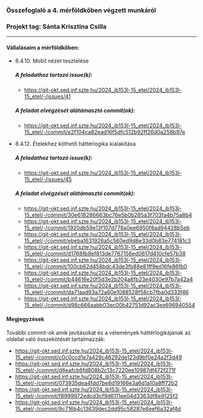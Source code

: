 ### Összefoglaló a 4. mérföldkőben végzett munkáról

### Projekt tag: Sánta Krisztina Csilla

___

#### Vállalásaim a mérföldkőben: 

 - 8.4.10. Mobil nézet tesztelése

    ##### A feladathoz tartozó issue(k):

     - https://git-okt.sed.inf.szte.hu/2024_ib153l-15_etel/2024_ib153l-15_etel/-/issues/41

    ##### A feladat elvégzését alátámasztó commit(ok):
     - https://git-okt.sed.inf.szte.hu/2024_ib153l-15_etel/2024_ib153l-15_etel/-/commit/e2f104ca82ead16f5dfc512b92ff26d0a258b97e

 - 8.4.12. Ételekhez köthető háttérlogika kialakítása

    ##### A feladathoz tartozó issue(k):
     - https://git-okt.sed.inf.szte.hu/2024_ib153l-15_etel/2024_ib153l-15_etel/-/issues/45

     ##### A feladat elvégzését alátámasztó commit(ok):
     - https://git-okt.sed.inf.szte.hu/2024_ib153l-15_etel/2024_ib153l-15_etel/-/commit/30e618286663bc76e5b0b285a3f703fa4b75a8b4
     - https://git-okt.sed.inf.szte.hu/2024_ib153l-15_etel/2024_ib153l-15_etel/-/commit/1920db59e13f107d778a0ee6950f8ad94428b5eb
     - https://git-okt.sed.inf.szte.hu/2024_ib153l-15_etel/2024_ib153l-15_etel/-/commit/ebeba1631926a5c560ed9d8e33d0b83e774181c3
     - https://git-okt.sed.inf.szte.hu/2024_ib153l-15_etel/2024_ib153l-15_etel/-/commit/d1768fb8ef813de7767156ed0617d410cfe57b38
     - https://git-okt.sed.inf.szte.hu/2024_ib153l-15_etel/2024_ib153l-15_etel/-/commit/100cb62d458bdc43de3fb88e81ff9ed16fe86fb0
     - https://git-okt.sed.inf.szte.hu/2024_ib153l-15_etel/2024_ib153l-15_etel/-/commit/b44616e20f5d3e2b204a8fb23e4030e97b7a42a4
     - https://git-okt.sed.inf.szte.hu/2024_ib153l-15_etel/2024_ib153l-15_etel/-/commit/da71aad93a72a60e1088528f58cb7fba0d333f46
     - https://git-okt.sed.inf.szte.hu/2024_ib153l-15_etel/2024_ib153l-15_etel/-/commit/d98c666aabb03ec00b42751d92ac3ee696940554
    
#### Megjegyzések

További commit-ok amik javításokat és a vélemények háttérlogikájának az oldallal való összekötését tartalmazzák:

- https://git-okt.sed.inf.szte.hu/2024_ib153l-15_etel/2024_ib153l-15_etel/-/commit/c0c0ccd1e7a429c46292de123d9bf0e24a2f3d49
- https://git-okt.sed.inf.szte.hu/2024_ib153l-15_etel/2024_ib153l-15_etel/-/commit/d6eafcb6fd808b2c13c7220ee10987df472f271f
- https://git-okt.sed.inf.szte.hu/2024_ib153l-15_etel/2024_ib153l-15_etel/-/commit/073935dea4fdd7be8d19166e3a6d1a10a8ff72b2
- https://git-okt.sed.inf.szte.hu/2024_ib153l-15_etel/2024_ib153l-15_etel/-/commit/f8999972edcd3cf9d6111ee04d3363df8e9125f2
- https://git-okt.sed.inf.szte.hu/2024_ib153l-15_etel/2024_ib153l-15_etel/-/commit/9c716b4c13639dec2dd95c58287e6eef6a32af4d
